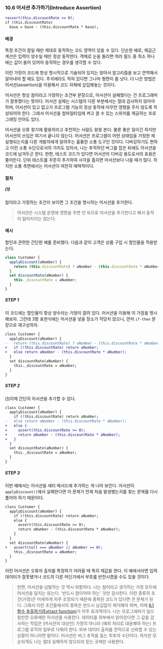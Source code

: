 ### 10.6 어서션 추가하기(Introduce Assertion)
``` diff
+assert(this.discountRate >= 0);
if (this.discountRate)
  base = base - (this.discountRate * base);
```
#### 배경
특정 조건이 참일 때만 제대로 동작하는 코드 영역이 있을 수 있다. 단순한 예로, 제곱근 계산은 입력이 양수일 때만 정상 동작한다. 객체로 눈을 돌리면 여러 필드 중 최소 하나에는 값이 들어 있어야 동작하는 경우를 생각할 수 있다.

이런 가정이 코드에 항상 명시적으로 기술되어 있지는 않아서 알고리즘을 보고 연역해서 알아내야 할 때도 있다. 주석에라도 적혀 있다면 그나마 형편이 좀 낫다. 더 나은 방법은 어서션(assertion)을 이용해서 코드 자체에 삽입해놓는 것이다.

어서션은 항상 참이라고 가정하는 조건부 문장으로, 어서션이 실패했다는 건 프로그래머가 잘못했다는 뜻이다. 어서션 실패는 시스템의 다른 부분에서는 절대 검사하지 않아야 하며, 어서션이 있고 없고가 프로그램 기능의 정상 동작에 아무런 영향을 주지 않도록 작성되어야 한다. 그래서 어서션을 컴파일타임에 켜고 끌 수 있는 스위치를 제공하는 프로그래밍 언어도 있다.

어서션을 오류 찾기에 활용하라고 추천하는 사람도 왕왕 본다. 몰론 좋은 일이긴 하지만 어서션의 쓰임은 여기서 끝나지 않는다. 어서션은 프로그램이 어떤 상태임을 가정한 채 실행되는지를 다른 개발자에게 알려주는 훌륭한 소통 도구인 것이다. 디버깅하기도 편하고 이런 소통 수단으로서의 가치도 있어서, 나는 추적하던 버그를 잡은 뒤에도 어서션을 코드에 남겨두곤 한다. 한편, 테스트 코드가 있다면 어서션의 디버깅 용도로서의 효용은 줄어든다. 단위 테스트를 꾸준히 추가하여 사각을 좁히면 어서션보다 나을 때가 많다. 하지만 소통 측면에서는 어서션이 여전히 매력적이다.
#### 절차

##### (1)
참이라고 가정하는 조건이 보이면 그 조건을 명시하는 어서션을 추가한다.
> 어서션은 시스템 운영에 영향을 주면 안 되므로 어서션을 추가한다고 해서 동작이 달라지지는 않는다.

#### 예시
할인과 관련한 간단한 예를 준비했다. 다음과 같이 고객은 상품 구입 시 할인율을 적용받는다.
``` javascript
class Customer {
  applyDiscount(aNumber) {
    return (this.discountRate) ? aNumber - (this.discountRate * aNumber) : aNumber;
  }
  set discountRate(aNumber) {
    this._discountRate = aNumber;
  }
}
```
##### STEP 1
이 코드에는 할인율이 항상 양수라는 가정이 깔려 있다. 어서션을 이용해 이 가정을 명시해보자. 그런데 3항 표현식에는 어서션을 넣을 장소가 적당치 않으니, 먼저 `if-then` 문장으로 재구성하자.
``` diff
class Customer {
  applyDiscount(aNumber) {
-   return (this.discountRate) ? aNumber - (this.discountRate * aNumber) : aNumber;
+   if (!this.discountRate) return aNumber;
+   else return aNumber - (this.discountRate * aNumber);
  }
  set discountRate(aNumber) {
    this._discountRate = aNumber;
  }
}
```
##### STEP 2
[(1)](https://github.com/wonder13662/refactoring-v2/blob/writing/chapter10/10-6.md#1)이제 간단히 어서션을 추가할 수 있다.
``` diff
class Customer {
  applyDiscount(aNumber) {
    if (!this.discountRate) return aNumber;
-   else return aNumber - (this.discountRate * aNumber);
+   else {
+     assert(this.discountRate >= 0);
+     return aNumber - (this.discountRate * aNumber);
+   }
  }
  set discountRate(aNumber) {
    this._discountRate = aNumber;
  }
}
```
##### STEP 3
이번 예에서는 어서션을 세터 메서드에 추가하는 게 나아 보인다. 어서션이 `applyDiscount()`에서 실패한다면 이 문제가 언제 처음 발생했는지를 찾는 문제를 다시 풀어야 하기 때문이다.
``` diff
class Customer {
  applyDiscount(aNumber) {
    if (!this.discountRate) return aNumber;
    else {
      assert(this.discountRate >= 0);
      return aNumber - (this.discountRate * aNumber);
    }
  }
  set discountRate(aNumber) {
+   assert(null === aNumber || aNumber >= 0);
    this._discountRate = aNumber;
  }
}
```
이런 어서션은 오류의 출처를 특정하기 어려울 때 특히 제값을 한다. 이 예에서라면 입력 데이터가 잘못됐거나 코드의 다른 어딘가에서 부호를 반전시켰을 수도 있을 것이다.
> 한편, 어서션을 남발하는 것 역시 위험하다. 나는 참이라고 생각하는 가정 모두에 어서션을 달지는 않는다. '반드시 참이어야 하는' 것만 검사한다. 이런 종류의 조건(가정)은 미세하게 자주 조정되기 때문에 중복된 코드가 있다면 큰 문제가 된다. 그래서 이런 조건들에서의 중복은 반드시 남김없이 제거해야 하며, 이때 [6.1 함수 추출하기(Extract function)](https://github.com/wonder13662/refactoring-v2/blob/writing/chapter06/6-1.md)가 아주 효과적이다. 나는 프로그래머가 일으킬만한 오류에만 어서션을 사용한다. 데이터를 외부에서 읽어온다면 그 값을 검사하는 작업은 (어서션의 대상인) 가정이 아니라 (예외 처리로 대응해야 하는) 프로그램 로직의 일부로 다뤄야 한다. 외부 데이터 출처를 전적으로 신뢰할 수 있는 상황이 아니라면 말이다. 어서션은 버그 추적을 돕는 최후의 수단이다. 하지만 모순되게도 나는 절대 실패하지 않으리라 믿는 곳에만 사용한다.